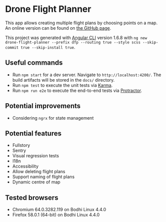 # Drone Flight Planner
This app allows creating multiple flight plans by choosing points on a map.
An online version can be found on [the GitHub page](https://philippemorier.github.io/drone-flight-planner/).

This project was generated with [Angular CLI](https://github.com/angular/angular-cli) version 1.6.8 with `ng new drone-flight-planner --prefix dfp --routing true --style scss --skip-commit true --skip-install true`.

## Useful commands
- Run `npm start` for a dev server. Navigate to `http://localhost:4200/`.
The build artifacts will be stored in the `docs/` directory.
- Run `npm test` to execute the unit tests via [Karma](https://karma-runner.github.io).
- Run `npm run e2e` to execute the end-to-end tests via [Protractor](http://www.protractortest.org/).

## Potential improvements
- Considering `ngrx` for state management

## Potential features
- Fullstory
- Sentry
- Visual regression tests
- I18n
- Accessibility
- Allow deleting flight plans
- Support naming of flight plans
- Dynamic centre of map

## Tested browsers
- Chromium 64.0.3282.119 on Bodhi Linux 4.4.0
- Firefox 58.0.1 (64-bit) on Bodhi Linux 4.4.0
